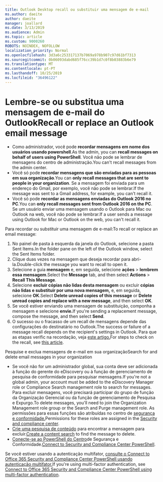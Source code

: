 ```yaml
---
title: Outlook Desktop recall ou substituir uma mensagem de e-mail
ms.author: daeite
author: daeite
manager: joallard
ms.date: 3/13/2019
ms.audience: Admin
ms.topic: article
ms.custom: 9000260
ROBOTS: NOINDEX, NOFOLLOW
localization_priority: Normal
ms.openlocfilehash: 3d3a6c253317137b7069a978b907c97d61bf7313
ms.sourcegitcommit: 0b06093dabd685f76cc39b1d7c0f8b03883b6e79
ms.translationtype: MT
ms.contentlocale: pt-PT
ms.lasthandoff: 10/25/2019
ms.locfileid: "36496122"
---
```

# <a name="recall-or-replace-an-outlook-email-message"></a><span data-ttu-id="d6fc8-102">Lembre-se ou substitua uma mensagem de e-mail do Outlook</span><span class="sxs-lookup"><span data-stu-id="d6fc8-102">Recall or replace an Outlook email message</span></span>

- <span data-ttu-id="d6fc8-103">Como administrador, você pode **recordar mensagens em nome dos usuários usando powershell**.</span><span class="sxs-lookup"><span data-stu-id="d6fc8-103">As the admin, you can **recall messages on behalf of users using PowerShell**.</span></span> <span data-ttu-id="d6fc8-104">Você não pode se lembrar de mensagens do centro de administração.</span><span class="sxs-lookup"><span data-stu-id="d6fc8-104">You can't recall messages from the admin center.</span></span>
- <span data-ttu-id="d6fc8-105">Você só pode **recordar mensagens que são enviadas para as pessoas em sua organização**.</span><span class="sxs-lookup"><span data-stu-id="d6fc8-105">You can **only recall messages that are sent to people in your organization**.</span></span> <span data-ttu-id="d6fc8-106">Se a mensagem foi enviada para um endereço do Gmail, por exemplo, você não pode se lembrar.</span><span class="sxs-lookup"><span data-stu-id="d6fc8-106">If the message was sent to a Gmail address, for example, you can't recall it.</span></span>
- <span data-ttu-id="d6fc8-107">Você só pode **recordar as mensagens enviadas do Outlook 2016 no PC**.</span><span class="sxs-lookup"><span data-stu-id="d6fc8-107">You can **only recall messages sent from Outlook 2016 on the PC**.</span></span> <span data-ttu-id="d6fc8-108">Se um usuário enviar uma mensagem usando o Outlook para Mac ou Outlook na web, você não pode se lembrar.</span><span class="sxs-lookup"><span data-stu-id="d6fc8-108">If a user sends a message using Outlook for Mac or Outlook on the web, you can't recall it.</span></span>

<span data-ttu-id="d6fc8-109">Para recordar ou substituir uma mensagem de e-mail:</span><span class="sxs-lookup"><span data-stu-id="d6fc8-109">To recall or replace an email message:</span></span>

1. <span data-ttu-id="d6fc8-110">No painel de pasta à esquerda da janela do Outlook, selecione a pasta Sent Items.</span><span class="sxs-lookup"><span data-stu-id="d6fc8-110">In the folder pane on the left of the Outlook window, select the Sent Items folder.</span></span>
1. <span data-ttu-id="d6fc8-111">Clique duas vezes na mensagem que deseja recordar para abri-la.</span><span class="sxs-lookup"><span data-stu-id="d6fc8-111">Double-click the message you want to recall to open it.</span></span>
1. <span data-ttu-id="d6fc8-112">Selecione a guia **mensagem** e, em seguida, selecione **ações** > **lembrem essa mensagem**.</span><span class="sxs-lookup"><span data-stu-id="d6fc8-112">Select the **Message** tab, and then select **Actions** > **Recall This Message**.</span></span>
1. <span data-ttu-id="d6fc8-113">Selecione **excluir cópias não lidas desta mensagem** ou excluir **cópias não lidas e substituir por uma nova mensagem,** e, em seguida, selecione **OK**.</span><span class="sxs-lookup"><span data-stu-id="d6fc8-113">Select **Delete unread copies of this message** or **Delete unread copies and replace with a new message**, and then select **OK**.</span></span>
1. <span data-ttu-id="d6fc8-114">Se você estiver enviando uma mensagem de substituição, componha a mensagem e selecione **envie.**</span><span class="sxs-lookup"><span data-stu-id="d6fc8-114">If you're sending a replacement message, compose the message, and then select **Send**.</span></span>
1. <span data-ttu-id="d6fc8-115">O sucesso ou o fracasso de um recall de mensagens depende das configurações do destinatário no Outlook.</span><span class="sxs-lookup"><span data-stu-id="d6fc8-115">The success or failure of a message recall depends on the recipient's settings in Outlook.</span></span> <span data-ttu-id="d6fc8-116">Para que as etapas verific na recordação, veja [este artigo.](https://support.office.com/article/35027f88-d655-4554-b4f8-6c0729a723a0)</span><span class="sxs-lookup"><span data-stu-id="d6fc8-116">For steps to check on the recall, see [this article](https://support.office.com/article/35027f88-d655-4554-b4f8-6c0729a723a0).</span></span>

<span data-ttu-id="d6fc8-117">Pesquise e exclua mensagens de e-mail em sua organização</span><span class="sxs-lookup"><span data-stu-id="d6fc8-117">Search for and delete email messages in your organization</span></span>

- <span data-ttu-id="d6fc8-118">Se você não for um administrador global, sua conta deve ser adicionada à função do gerente do eDiscovery ou à função de gerenciamento de pesquisa de conformidade para pesquisar mensagens.</span><span class="sxs-lookup"><span data-stu-id="d6fc8-118">If you're not a global admin, your account must be added to the eDiscovery Manager role or Compliance Search management role to search for messages.</span></span> <span data-ttu-id="d6fc8-119">Para excluir mensagens, você precisará participar do grupo de função da Organização Gerencial ou da função de gerenciamento de Pesquisa e Expurgo.</span><span class="sxs-lookup"><span data-stu-id="d6fc8-119">To delete messages, you'll need to join the Organization Management role group or the Search and Purge management role.</span></span> <span data-ttu-id="d6fc8-120">As permissões para essas funções são atribuídas no centro de [segurança e conformidade.](https://go.microsoft.com/fwlink/?linkid=2083731)</span><span class="sxs-lookup"><span data-stu-id="d6fc8-120">Permissions for these roles are assigned in the [Security and compliance center](https://go.microsoft.com/fwlink/?linkid=2083731).</span></span>
- <span data-ttu-id="d6fc8-121">[Crie uma pesquisa de conteúdo](https://docs.microsoft.com/office365/securitycompliance/content-search) para encontrar a mensagem para excluir.</span><span class="sxs-lookup"><span data-stu-id="d6fc8-121">[Create a content search](https://docs.microsoft.com/office365/securitycompliance/content-search) to find the message to delete.</span></span>
- <span data-ttu-id="d6fc8-122">[Conecte-se ao PowerShell do Centro](https://docs.microsoft.com/powershell/exchange/office-365-scc/connect-to-scc-powershell/connect-to-scc-powershell?view=exchange-ps)de Segurança e Conformidade.</span><span class="sxs-lookup"><span data-stu-id="d6fc8-122">[Connect to Security and Compliance Center PowerShell](https://docs.microsoft.com/powershell/exchange/office-365-scc/connect-to-scc-powershell/connect-to-scc-powershell?view=exchange-ps).</span></span>

<span data-ttu-id="d6fc8-123">Se você estiver usando a autenticação multifator, [consulte o Connect to Office 365 Security and Compliance Center PowerShell usando autenticação multifator.](https://docs.microsoft.com/powershell/exchange/office-365-scc/connect-to-scc-powershell/mfa-connect-to-scc-powershell?view=exchange-ps)</span><span class="sxs-lookup"><span data-stu-id="d6fc8-123">If you're using multi-factor authentication, see [Connect to Office 365 Security and Compliance Center PowerShell using multi-factor authentication](https://docs.microsoft.com/powershell/exchange/office-365-scc/connect-to-scc-powershell/mfa-connect-to-scc-powershell?view=exchange-ps).</span></span>